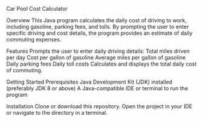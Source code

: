 Car Pool Cost Calculator

Overview
This Java program calculates the daily cost of driving to work, including gasoline, parking fees, and tolls. By prompting the user to enter specific driving and cost details, the program provides an estimate of daily commuting expenses.

Features
Prompts the user to enter daily driving details:
Total miles driven per day
Cost per gallon of gasoline
Average miles per gallon of gasoline
Daily parking fees
Daily toll costs
Calculates and displays the total daily cost of commuting.

Getting Started
Prerequisites
Java Development Kit (JDK) installed (preferably JDK 8 or above)
A Java-compatible IDE or terminal to run the program

Installation
Clone or download this repository.
Open the project in your IDE or navigate to the directory in a terminal.
